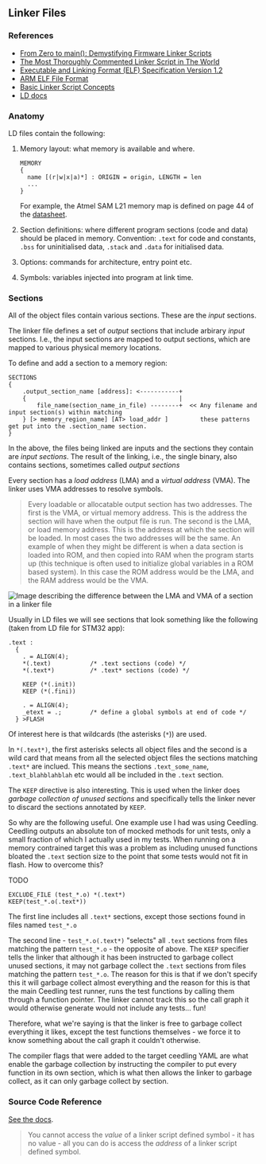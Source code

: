 ## Linker Files


### References
* [From Zero to main(): Demystifying Firmware Linker Scripts](https://interrupt.memfault.com/blog/how-to-write-linker-scripts-for-firmware)
* [The Most Thoroughly Commented Linker Script in The World](https://github.com/wntrblm/Castor_and_Pollux/blob/main/firmware/scripts/samd21g18a.ld)
* [Executable and Linking Format (ELF) Specification Version 1.2](https://refspecs.linuxbase.org/elf/elf.pdf)
* [ARM ELF File Format](https://developer.arm.com/documentation/dui0101/a/)
* [Basic Linker Script Concepts](https://sourceware.org/binutils/docs/ld/Basic-Script-Concepts.html)
* [LD docs](https://sourceware.org/binutils/docs/ld/index.html)


### Anatomy

LD files contain the following:

1. Memory layout: what memory is available and where. 
   
   ```
   MEMORY
   {
     name [(r|w|x|a)*] : ORIGIN = origin, LENGTH = len
     ...
   }
   ```

   For example, the Atmel SAM L21 memory map is defined on page 44 of the [datasheet](https://www.farnell.com/datasheets/2014285.pdf).

2. Section definitions: where different program sections (code and data) should be placed in memory.
   Convention: `.text` for code and constants, `.bss` for uninitialised data, `.stack` and `.data` for initialised data.
3. Options: commands for architecture, entry point etc.
4. Symbols: variables injected into program at link time.

### Sections

All of the object files contain various sections. These are the *input* sections.

The linker file defines a set of *output* sections that include arbirary *input* sections. I.e., the input sections are mapped to output sections, which are mapped to various physical memory locations.

To define and add a section to a memory region:

```
SECTIONS
{
    .output_section_name [address]: <-----------+
    {                                           |
        file_name(section_name_in_file) --------+  << Any filename and input section(s) within matching
    } [> memory_region_name] [AT> load_addr ]         these patterns get put into the .section_name section.
}
```

In the above, the files being linked are inputs and the sections they contain are *input sections*. The result of the linking, i.e., the single binary, also contains sections, sometimes called *output sections*

Every section has a *load address* (LMA) and a *virtual address* (VMA). The linker uses VMA addresses to resolve symbols.

> Every loadable or allocatable output section has two addresses. The first is the VMA, or virtual memory address. This is the address the section will have when the output file is run. The second is the LMA, or load memory address. This is the address at which the section will be loaded. In most cases the two addresses will be the same. An example of when they might be different is when a data section is loaded into ROM, and then copied into RAM when the program starts up (this technique is often used to initialize global variables in a ROM based system). In this case the ROM address would be the LMA, and the RAM address would be the VMA.


![Image describing the difference between the LMA and VMA of a section in a linker file](##IMG_DIR##/linker_file_vma_vs_lma.png)

Usually in LD files we will see sections that look something like the following (taken from LD file for STM32 app):

```
.text :
  {
    . = ALIGN(4);
    *(.text)           /* .text sections (code) */
    *(.text*)          /* .text* sections (code) */

    KEEP (*(.init))
    KEEP (*(.fini))

    . = ALIGN(4);
    _etext = .;        /* define a global symbols at end of code */
  } >FLASH
```

Of interest here is that wildcards (the asterisks (`*`)) are used.

In `*(.text*)`, the first asterisks selects all object files and the second is a wild card that means from all the selected object files the sections matching `.text*` are inclued. This means the sections `.text_some_name`, `.text_blahblahblah` etc would all be included in the `.text` section.

The `KEEP` directive is also interesting. This is used when the linker does *garbage collection of unused sections* and specifically tells the linker never to discard the sections annotated by `KEEP`.

So why are the following useful. One example use I had was using Ceedling. Ceedling outputs an absolute ton of mocked methods for unit tests, only a small fraction of which I actually used in my tests. When running on a memory contrained target this was a problem as including unused functions bloated the `.text` section size to the point that some tests would not fit in flash. How to overcome this?

TODO

```
EXCLUDE_FILE (test_*.o) *(.text*)
KEEP(test_*.o(.text*))
```

The first line includes all `.text*` sections, except those sections found in files named `test_*.o`

The second line - `test_*.o(.text*)` "selects" all `.text` sections from files matching the pattern `test_*.o` - the opposite of above. The `KEEP` specifier tells the linker that although it has been instructed to garbage collect unused sections, it may not garbage collect the `.text` sections from files matching the pattern `test_*.o`. The reason for this is that if we don't specify this it will garbage collect almost everything and the reason for this is that the main Ceedling test runner, runs the test functions by calling them through a function pointer. The linker cannot track this so the call graph it would otherwise generate would not include any tests... fun!

Therefore, what we're saying is that the linker is free to garbage collect everything it likes, except the test functions themselves - we force it to know something about the call graph it couldn't otherwise.

The compiler flags that were added to the target ceedling YAML are what enable the garbage collection by instructing the compiler to put every function in its own section, which is what then allows the linker to garbage collect, as it can only garbage collect by section.


### Source Code Reference
[See the docs](https://sourceware.org/binutils/docs/ld/Source-Code-Reference.html).

> You cannot access the *value* of a linker script defined symbol - it has no value - all you can do is access the *address* of a linker script defined symbol.

